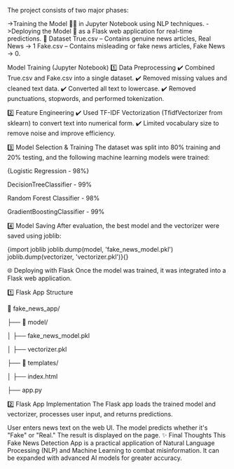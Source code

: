 The project consists of two major phases:

->Training the Model 🏋️‍♂️ in Jupyter Notebook using NLP techniques.
->Deploying the Model 🚀 as a Flask web application for real-time predictions.
📂 Dataset
True.csv – Contains genuine news articles, Real News → 1
Fake.csv – Contains misleading or fake news articles, Fake News → 0.

Model Training (Jupyter Notebook)
1️⃣ Data Preprocessing
✔️ Combined True.csv and Fake.csv into a single dataset.
✔️ Removed missing values and cleaned text data.
✔️ Converted all text to lowercase.
✔️ Removed punctuations, stopwords, and performed tokenization.

2️⃣ Feature Engineering
✔️ Used TF-IDF Vectorization (TfidfVectorizer from sklearn) to convert text into numerical form.
✔️ Limited vocabulary size to remove noise and improve efficiency.

3️⃣ Model Selection & Training
The dataset was split into 80% training and 20% testing, and the following machine learning models were trained:

{Logistic Regression - 98%}

DecisionTreeClassifier - 99%

Random Forest Classifier - 98%

GradientBoostingClassifier - 99%


4️⃣ Model Saving
After evaluation, the best model and the vectorizer were saved using joblib:

{import joblib
joblib.dump(model, 'fake_news_model.pkl')
joblib.dump(vectorizer, 'vectorizer.pkl')}{}

🌐 Deploying with Flask
Once the model was trained, it was integrated into a Flask web application.

1️⃣ Flask App Structure

📂 fake_news_app/

 ├── 📂 model/
 
 │   ├── fake_news_model.pkl
 
 │   ├── vectorizer.pkl
 
 ├── 📂 templates/
 
 │   ├── index.html
 
 ├── app.py

2️⃣ Flask App Implementation
The Flask app loads the trained model and vectorizer, processes user input, and returns predictions.

User enters news text on the web UI.
The model predicts whether it's "Fake" or "Real."
The result is displayed on the page.
✨ Final Thoughts
This Fake News Detection App is a practical application of Natural Language Processing (NLP) and Machine Learning to combat misinformation. It can be expanded with advanced AI models for greater accuracy.








